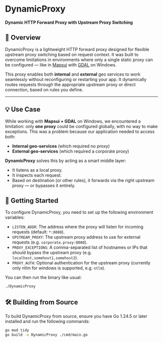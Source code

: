 # DynamicProxy

**Dynamic HTTP Forward Proxy with Upstream Proxy Switching**

## 🧭 Overview

DynamicProxy is a lightweight HTTP forward proxy designed for flexible upstream proxy switching based on request context. It was built to overcome limitations in environments where only a single static proxy can be configured — like in [Mapsui](https://github.com/Mapsui/Mapsui) with [GDAL](https://gdal.org/) on Windows.

This proxy enables both **internal** and **external** geo services to work seamlessly without reconfiguring or restarting your app. It dynamically routes requests through the appropriate upstream proxy or direct connection, based on rules you define.

---

## 💡 Use Case

While working with **Mapsui + GDAL** on Windows, we encountered a limitation: only **one proxy** could be configured globally, with no way to make exceptions. This was a problem because our application needed to access both:

- **Internal geo-services** (which required no proxy)
- **External geo-services** (which required a corporate proxy)

**DynamicProxy** solves this by acting as a smart middle layer:
- It listens as a local proxy.
- It inspects each request.
- Based on destination (or other rules), it forwards via the right upstream proxy — or bypasses it entirely.

## 🚀 Getting Started

To configure DynamicProxy, you need to set up the following environment variables:

- `LISTEN_ADDR`: The address where the proxy will listen for incoming requests (default: `*:8080`).
- `UPSTREAM_PROXY`: The upstream proxy address to use for external requests (e.g. `corporate.proxy:8080`).
- `PROXY_EXCEPTIONS`: A comma-separated list of hostnames or IPs that should bypass the upstream proxy (e.g. `localhost,somehost1,somehost2`).
- `PROXY_AUTH`: Optional authentication for the upstream proxy (currently only ntlm for windows is supported, e.g. `ntlm`).

You can then run the binary like usual:

```bash
./DynamicProxy
```

## 🛠️ Building from Source

To build DynamicProxy from source, ensure you have Go 1.24.5 or later installed and run the following commands:

```bash
go mod tidy
go build -o DynamicProxy ./cmd/main.go
```